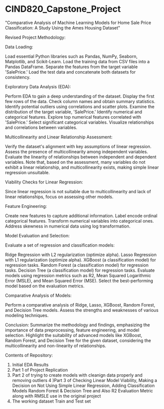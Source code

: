 # CIND820_Capstone_Project
"Comparative Analysis of Machine Learning Models for Home Sale Price Classification: A Study Using the Ames Housing Dataset"

Revised Project Methodology:

Data Loading:

Load essential Python libraries such as Pandas, NumPy, Seaborn, Matplotlib, and Scikit-Learn.
Load the training data from CSV files into a Pandas DataFrame.
Separate the features from the target variable 'SalePrice.'
Load the test data and concatenate both datasets for consistency.

Exploratory Data Analysis (EDA):

Perform EDA to gain a deep understanding of the dataset.
Display the first few rows of the data.
Check column names and obtain summary statistics.
Identify potential outliers using correlations and scatter plots.
Examine the distribution of the target variable, 'SalePrice.'
Identify numerical and categorical features.
Explore top numerical features correlated with 'SalePrice.'
Select significant categorical variables.
Visualize relationships and correlations between variables.

Multicollinearity and Linear Relationship Assessment:

Verify the dataset's alignment with key assumptions of linear regression.
Assess the presence of multicollinearity among independent variables.
Evaluate the linearity of relationships between independent and dependent variables.
Note that, based on the assessment, many variables do not exhibit a linear relationship, and multicollinearity exists, making simple linear regression unsuitable.

Viability Checks for Linear Regression:

Since linear regression is not suitable due to multicollinearity and lack of linear relationships, focus on assessing other models.

Feature Engineering:

Create new features to capture additional information.
Label encode ordinal categorical features.
Transform numerical variables into categorical ones.
Address skewness in numerical data using log transformation.

Model Evaluation and Selection:

Evaluate a set of regression and classification models:

Ridge Regression with L2 regularization (optimize alpha).
Lasso Regression with L1 regularization (optimize alpha).
XGBoost (a classification model) for regression tasks.
Random Forest (a classification model) for regression tasks.
Decision Tree (a classification model) for regression tasks.
Evaluate models using regression metrics such as R2, Mean Squared Logarithmic Error (MSLE), and Mean Squared Error (MSE).
Select the best-performing model based on the evaluation metrics.

Comparative Analysis of Models:

Perform a comparative analysis of Ridge, Lasso, XGBoost, Random Forest, and Decision Tree models.
Assess the strengths and weaknesses of various modeling techniques.

Conclusion:
Summarize the methodology and findings, emphasizing the importance of data preprocessing, feature engineering, and model selection.
Highlight the suitability of advanced models like XGBoost, Random Forest, and Decision Tree for the given dataset, considering the multicollinearity and non-linearity of relationships.

Contents of Repository:
1) Initial EDA Results
2) Part 1 of Project Replication 
3) Part 2 of trying to create models with cleanign data properly and removing outliers
4 )Part 3 of Checking Linear Model Viability, Making a Decision on Not Using Simple Linear Regression, Adding Classification Models Random Forest & Decision Tree and Also R2 Evaluation Metric along with RMSLE use in the original project
5) The working dataset Train and Test set
